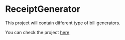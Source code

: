 # ReceiptGenerator
This project will contain different type of bill generators. 

You can check the project [here](priya997.github.io/receiptGenerator)
